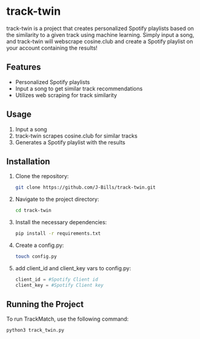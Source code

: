 # track-twin

track-twin is a project that creates personalized Spotify playlists based on the similarity to a given track using machine learning. Simply input a song, and track-twin will webscrape cosine.club and create a Spotify playlist on your account containing the results!

## Features

- Personalized Spotify playlists
- Input a song to get similar track recommendations
- Utilizes web scraping for track similarity

## Usage

1. Input a song
2. track-twin scrapes cosine.club for similar tracks
3. Generates a Spotify playlist with the results

## Installation

1. Clone the repository:
    ```bash
    git clone https://github.com/J-Bills/track-twin.git
    ```
2. Navigate to the project directory:
    ```bash
    cd track-twin
    ```
3. Install the necessary dependencies:
    ```bash
    pip install -r requirements.txt
    ```
4. Create a config.py:
    ```bash
    touch config.py
    ```
5. add client_id and client_key vars to config.py:
    ```python
    client_id = #Spotify Client id
    client_key = #Spotify Client key
    ```

## Running the Project

To run TrackMatch, use the following command:
```bash
python3 track_twin.py
